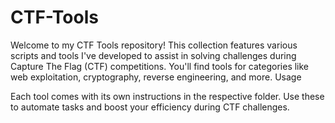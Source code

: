 # CTF-Tools

Welcome to my CTF Tools repository! This collection features various scripts and tools I've developed to assist in solving challenges during Capture The Flag (CTF) competitions. You'll find tools for categories like web exploitation, cryptography, reverse engineering, and more.
Usage

Each tool comes with its own instructions in the respective folder. Use these to automate tasks and boost your efficiency during CTF challenges.
